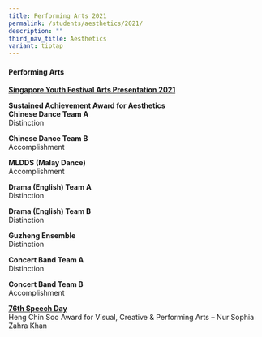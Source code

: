 ```yaml
---
title: Performing Arts 2021
permalink: /students/aesthetics/2021/
description: ""
third_nav_title: Aesthetics
variant: tiptap
---
```

<h4>Performing Arts</h4><p><strong><u>Singapore Youth Festival Arts Presentation 2021</u></strong><br></p><p><strong>Sustained Achievement Award for Aesthetics</strong><br><strong>Chinese Dance Team A</strong><br>Distinction</p><p><strong>Chinese Dance Team B</strong><br>Accomplishment</p><p><strong>MLDDS (Malay Dance)</strong><br>Accomplishment</p><p><strong>Drama (English) Team A</strong><br>Distinction</p><p><strong>Drama (English) Team B</strong><br>Distinction</p><p><strong>Guzheng Ensemble</strong><br>Distinction</p><p><strong>Concert Band Team A</strong><br>Distinction</p><p><strong>Concert Band Team B</strong><br>Accomplishment</p><p><strong><u>76th Speech Day</u></strong><br>Heng Chin Soo Award for Visual, Creative &amp; Performing Arts – Nur Sophia Zahra Khan</p>